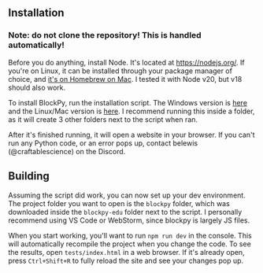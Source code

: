 ## Installation

### Note: do not clone the repository! This is handled automatically!

Before you do anything, install Node. It's located at https://nodejs.org/. If you're on Linux, it can be installed through your package
manager of choice, and [it's on Homebrew on Mac](https://formulae.brew.sh/formula/node). I tested it with Node v20, but v18 should also work.

To install BlockPy, run the installation script. The Windows version is [here](https://raw.githubusercontent.com/JAromando/blockpy-kennel/feat/update-deps-for-modern-node/install/install-and-build.bat)
and the Linux/Mac version is [here](https://raw.githubusercontent.com/JAromando/blockpy-kennel/feat/update-deps-for-modern-node/install/install-and-build.sh).
I recommend running this inside a folder, as it will create 3 other folders next to the script when ran.

After it's finished running, it will open a website in your browser. If you can't run any Python code, or an error pops up,
contact belewis (@craftablescience) on the Discord.

## Building

Assuming the script did work, you can now set up your dev environment. The project folder you want to open is the `blockpy` folder,
which was downloaded inside the `blockpy-edu` folder next to the script.
I personally recommend using VS Code or WebStorm, since blockpy is largely JS files.

When you start working, you'll want to run `npm run dev` in the console. This will automatically recompile the project when you
change the code. To see the results, open `tests/index.html` in a web browser. If it's already open, press `Ctrl+Shift+R` to fully
reload the site and see your changes pop up.
